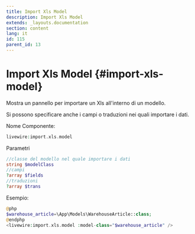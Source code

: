 ```yaml
---
title: Import Xls Model
description: Import Xls Model
extends: _layouts.documentation
section: content
lang: it
id: 115
parent_id: 13
---
```


# Import Xls Model {#import-xls-model}

Mostra un pannello per importare un Xls all'interno di un modello.

Si possono specificare anche i campi o traduzioni nei quali importare i dati.

Nome Componente:

```php
livewire:import.xls.model
```

Parametri

```php
//classe del modello nel quale importare i dati
string $modelClass
//campi
?array $fields
//traduzioni
?array $trans
```

Esempio:

```php
@php
$warehouse_article=\App\Models\WarehouseArticle::class;
@endphp
<livewire:import.xls.model :model-class="$warehouse_article" />
```

